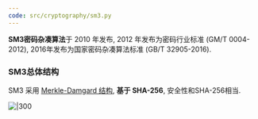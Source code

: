 ```yaml
---
code: src/cryptography/sm3.py
---
```


**SM3密码杂凑算法**于 2010 年发布, 2012 年发布为密码行业标准 (GM/T 0004-2012), 2016年发布为国家密码杂凑算法标准 (GB/T 32905-2016).

### SM3总体结构

SM3 采用 [Merkle-Damgard 结构](Security/密码学/消息摘要/MD%20迭代结构/MD%20结构.md), **基于 SHA-256**, 安全性和SHA-256相当. 

![|300](attach/密码学_SM3哈希函数.png)


